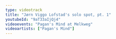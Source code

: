 ```yaml
---
type: videotrack
title: "Jørn Viggo Lofstad's solo spot, pt. 1"
youtubeId: "9aT33aIjQj4"
videoevents: "Pagan's Mind at Melkweg"
videoartists: ["Pagan's Mind"]
---
```

